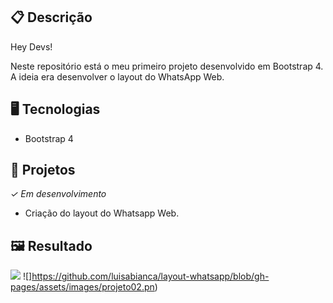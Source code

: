 ## 📋 Descrição
Hey Devs!

Neste repositório está o meu primeiro projeto desenvolvido em Bootstrap 4. A ideia era desenvolver o layout do WhatsApp Web.

## 🖥️ Tecnologias

- Bootstrap 4

## 🎨 Projetos
*✓ Em desenvolvimento*

- Criação do layout do Whatsapp Web.

## 🖼️ Resultado

![](https://github.com/luisabianca/layout-whatsapp/blob/gh-pages/assets/images/projeto01.pn) ![]https://github.com/luisabianca/layout-whatsapp/blob/gh-pages/assets/images/projeto02.pn)